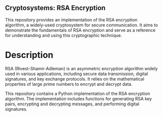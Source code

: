 ## Cryptosystems: RSA Encryption
This repository provides an implementation of the RSA encryption algorithm, a widely-used cryptosystem for secure communication. It aims to demonstrate the fundamentals of RSA encryption and serve as a reference for understanding and using this cryptographic technique.

# Description
RSA (Rivest-Shamir-Adleman) is an asymmetric encryption algorithm widely used in various applications, including secure data transmission, digital signatures, and key exchange protocols. It relies on the mathematical properties of large prime numbers to encrypt and decrypt data.

This repository contains a Python implementation of the RSA encryption algorithm. The implementation includes functions for generating RSA key pairs, encrypting and decrypting messages, and performing digital signatures.
